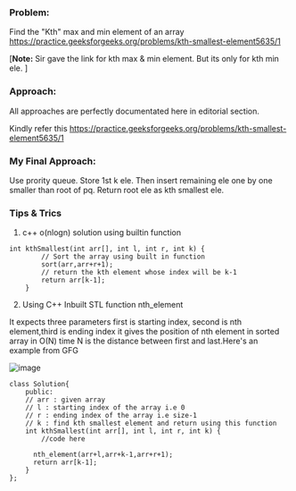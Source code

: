### Problem: 
Find the "Kth" max and min element of an array   
https://practice.geeksforgeeks.org/problems/kth-smallest-element5635/1

[**Note:** Sir gave the link for kth max & min element. But its only for kth min ele. ]


### Approach:

All approaches are perfectly documentated here in editorial section.

Kindly refer this  https://practice.geeksforgeeks.org/problems/kth-smallest-element5635/1


### My Final Approach:

Use prority queue. Store 1st k ele. Then insert remaining ele one by one smaller than root of pq. Return root ele as kth smallest ele.


### Tips & Trics


1) c++ o(nlogn) solution using builtin function   
```
int kthSmallest(int arr[], int l, int r, int k) {
        // Sort the array using built in function
        sort(arr,arr+r+1);
        // return the kth element whose index will be k-1
        return arr[k-1];
    }
```

2) Using C++ Inbuilt STL function nth_element
   
It expects three parameters first is starting index, second is nth element,third is ending index
it  gives the position of nth element in sorted array in O(N) time N is the distance between first and last.Here's an example from GFG



![image](https://github.com/MrHAM17/CP_Coding_Journey/assets/120514233/f54ae4c8-7a0e-433c-9c76-b0db1e639864)

```
class Solution{
    public:
    // arr : given array
    // l : starting index of the array i.e 0
    // r : ending index of the array i.e size-1
    // k : find kth smallest element and return using this function
    int kthSmallest(int arr[], int l, int r, int k) {
        //code here
        
      nth_element(arr+l,arr+k-1,arr+r+1);
      return arr[k-1];
    }
};
```
